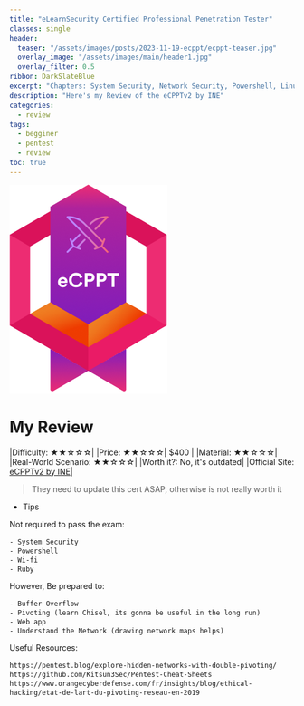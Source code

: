 ```yaml
---
title: "eLearnSecurity Certified Professional Penetration Tester"
classes: single
header:  
  teaser: "/assets/images/posts/2023-11-19-ecppt/ecppt-teaser.jpg"
  overlay_image: "/assets/images/main/header1.jpg"
  overlay_filter: 0.5  
ribbon: DarkSlateBlue
excerpt: "Chapters: System Security, Network Security, Powershell, Linux Security, Web App Security, Wifi Pentest, Metasploit & Ruby"
description: "Here's my Review of the eCPPTv2 by INE"
categories:
  - review
tags:
  - begginer
  - pentest
  - review
toc: true
---
```


![Alt text](/assets/images/posts/2023-11-19-ecppt/eCPPT-1.webp)

# My Review

|Difficulty: ★★☆☆☆|
|Price: ★★☆☆☆| $400 |
|Material: ★★☆☆☆|
|Real-World Scenario: ★★☆☆☆|
|Worth it?: No, it's outdated|
|Official Site: [eCPPTv2 by INE](https://security.ine.com/certifications/ecppt-certification/)|

> They need to update this cert ASAP, otherwise is not really worth it


- Tips

Not required to pass the exam:
```
- System Security
- Powershell
- Wi-fi
- Ruby
```

However, Be prepared to: 
```
- Buffer Overflow
- Pivoting (learn Chisel, its gonna be useful in the long run)
- Web app
- Understand the Network (drawing network maps helps)
```

Useful Resources:
```
https://pentest.blog/explore-hidden-networks-with-double-pivoting/
https://github.com/Kitsun3Sec/Pentest-Cheat-Sheets
https://www.orangecyberdefense.com/fr/insights/blog/ethical-hacking/etat-de-lart-du-pivoting-reseau-en-2019 
```
